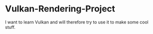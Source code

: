 # Vulkan-Rendering-Project
I want to learn Vulkan and will therefore try to use it to make some cool stuff.
